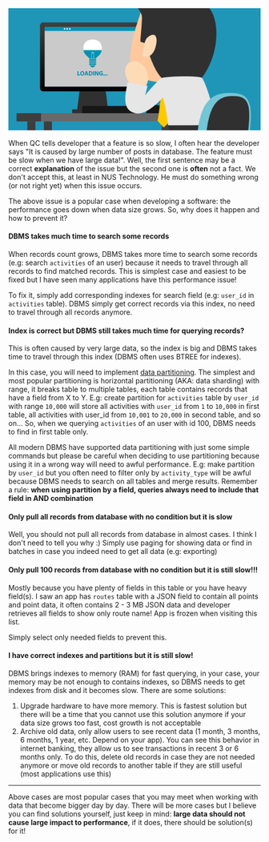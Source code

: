 <center>
  <img src="assets/images/data-size-and-performance/slowapps.png">
</center>

When QC tells developer that a feature is so slow, I often hear the developer says "It is caused by large number of posts in database. The feature must be slow when we have large data!". Well, the first sentence may be a correct **explanation** of the issue but the second one is **often** not a fact. We don't accept this, at least in NUS Technology. He must do something wrong (or not right yet) when this issue occurs.

The above issue is a popular case when developing a software: the performance goes down when data size grows. So, why does it happen and how to prevent it?

#### DBMS takes much time to search some records

When records count grows, DBMS takes more time to search some records (e.g: search `activities` of an user) because it needs to travel through all records to find matched records. This is simplest case and easiest to be fixed but I have seen many applications have this performance issue!

To fix it, simply add corresponding indexes for search field (e.g: `user_id` in `activities` table). DBMS simply get correct records via this index, no need to travel through all records anymore.

#### Index is correct but DBMS still takes much time for querying records?

This is often caused by very large data, so the index is big and DBMS takes time to travel through this index (DBMS often uses BTREE for indexes).

In this case, you will need to implement [data partitioning](https://en.wikipedia.org/wiki/Partition_(database)). The simplest and most popular partitioning is horizontal partitioning (AKA: data sharding) with range, it breaks table to multiple tables, each table contains records that have a field from X to Y. E.g: create partition for `activities` table by `user_id` with range `10,000` will store all activities with `user_id` from `1` to `10,000` in first table, all activities with user_id from `10,001` to `20,000` in second table, and so on... So, when we querying `activities` of an user with id 100, DBMS needs to find in first table only.

All modern DBMS have supported data partitioning with just some simple commands but please be careful when deciding to use partitioning because using it in a wrong way will need to awful performance. E.g: make partition by `user_id` but you often need to filter only by `activity_type` will be awful because DBMS needs to search on all tables and merge results. Remember a rule: **when using partition by a field, queries always need to include that field in AND combination**

#### Only pull all records from database with no condition but it is slow

Well, you should not pull all records from database in almost cases. I think I don't need to tell you why :) Simply use paging for showing data or find in batches in case you indeed need to get all data (e.g: exporting)

#### Only pull 100 records from database with no condition but it is still slow!!!

Mostly because you have plenty of fields in this table or you have heavy field(s). I saw an app has `routes` table with a JSON field to contain all points and point data, it often contains 2 - 3 MB JSON data and developer retrieves all fields to show only route name! App is frozen when visiting this list.

Simply select only needed fields to prevent this.

#### I have correct indexes and partitions but it is still slow!

DBMS brings indexes to memory (RAM) for fast querying, in your case, your memory may be not enough to contains indexes, so DBMS needs to get indexes from disk and it becomes slow. There are some solutions:

1. Upgrade hardware to have more memory. This is fastest solution but there will be a time that you cannot use this solution anymore if your data size grows too fast, cost growth is not acceptable
2. Archive old data, only allow users to see recent data (1 month, 3 months, 6 months, 1 year, etc. Depend on your app). You can see this behavior in internet banking, they allow us to see transactions in recent 3 or 6 months only. To do this, delete old records in case they are not needed anymore or move old records to another table if they are still useful (most applications use this)

---------------
Above cases are most popular cases that you may meet when working with data that become bigger day by day. There will be more cases but I believe you can find solutions yourself, just keep in mind: **large data should not cause large impact to performance**, if it does, there should be solution(s) for it!
